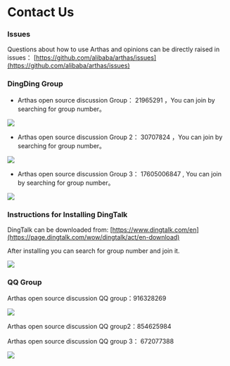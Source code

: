 # Contact Us

### Issues

Questions about how to use Arthas and opinions can be directly raised in issues： [https://github.com/alibaba/arthas/issues](https://github.com/alibaba/arthas/issues)

### DingDing Group

- Arthas open source discussion Group： 21965291 ，You can join by searching for group number。

![](/images/dingding_qr.jpg)

- Arthas open source discussion Group 2： 30707824 ，You can join by searching for group number。

![](/images/dingding2_qr.jpg)

- Arthas open source discussion Group 3： 17605006847 , You can join by searching for group number。

![](/images/dingding3_qr.jpg)

### Instructions for Installing DingTalk

DingTalk can be downloaded from: [https://www.dingtalk.com/en](https://page.dingtalk.com/wow/dingtalk/act/en-download)

After installing you can search for group number and join it.

![](/images/dingding_group_search.png)

### QQ Group

Arthas open source discussion QQ group：916328269

![](/images/qqgroup_qr.jpg)

Arthas open source discussion QQ group2：854625984

Arthas open source discussion QQ group 3： 672077388

![](/images/qqgroup3_qr.jpg)
